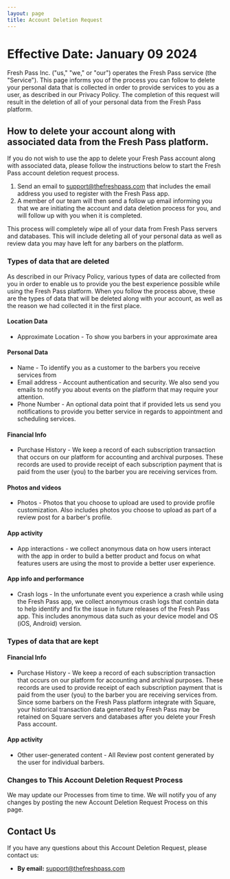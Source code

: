 ```yaml
---
layout: page
title: Account Deletion Request
---
```

# Effective Date: January 09 2024

Fresh Pass Inc. ("us," "we," or "our") operates the Fresh Pass service (the "Service"). This page informs you of the process you can follow to delete your personal data that is collected in order to provide services to you as a user, as described in our Privacy Policy. The completion of this request will result in the deletion of all of your personal data from the Fresh Pass platform.

## How to delete your account along with associated data from the Fresh Pass platform.

If you do not wish to use the app to delete your Fresh Pass account along with associated data, please follow the instructions below to start the Fresh Pass account deletion request process.

1. Send an email to support@thefreshpass.com that includes the email address you used to register with the Fresh Pass app.
2. A member of our team will then send a follow up email informing you that we are initiating the account and data deletion process for you, and will follow up with you when it is completed.

This process will completely wipe all of your data from Fresh Pass servers and databases. This will include deleting all of your personal data as well as review data you may have left for any barbers on the platform.


### Types of data that are deleted

As described in our Privacy Policy, various types of data are collected from you in order to enable us to provide you the best experience possible while using the Fresh Pass platform. When you follow the process above, these are the types of data that will be deleted along with your account, as well as the reason we had collected it in the first place.

#### Location Data

* Approximate Location - To show you barbers in your approximate area

#### Personal Data

* Name - To identify you as a customer to the barbers you receive services from
* Email address - Account authentication and security. We also send you emails to notify you about events on the platform that may require your attention.
* Phone Number - An optional data point that if provided lets us send you notifications to provide you better service in regards to appointment and scheduling services.

#### Financial Info

* Purchase History - We keep a record of each subscription transaction that occurs on our platform for accounting and archival purposes. These records are used to provide receipt of each subscription payment that is paid from the user (you) to the barber you are receiving services from.

#### Photos and videos

* Photos - Photos that you choose to upload are used to provide profile customization. Also includes photos you choose to upload as part of a review post for a barber's profile.

#### App activity

* App interactions - we collect anonymous data on how users interact with the app in order to build a better product and focus on what features users are using the most to provide a better user experience.

#### App info and performance

* Crash logs - In the unfortunate event you experience a crash while using the Fresh Pass app, we collect anonymous crash logs that contain data to help identify and fix the issue in future releases of the Fresh Pass app. This includes anonymous data such as your device model and OS (iOS, Android) version.

### Types of data that are kept

#### Financial Info

* Purchase History - We keep a record of each subscription transaction that occurs on our platform for accounting and archival purposes. These records are used to provide receipt of each subscription payment that is paid from the user (you) to the barber you are receiving services from. Since some barbers on the Fresh Pass platform integrate with Square, your historical transaction data generated by Fresh Pass may be retained on Square servers and databases after you delete your Fresh Pass account.

#### App activity

* Other user-generated content - All Review post content generated by the user for individual barbers.

### Changes to This Account Deletion Request Process

We may update our Processes from time to time. We will notify you of any changes by posting the new Account Deletion Request Process on this page.

## Contact Us

If you have any questions about this Account Deletion Request, please contact us:

- **By email:** [support@thefreshpass.com](mailto:support@thefreshpass.com)
<!-- - **By visiting this page on our website:** [Your Contact Page URL] -->
